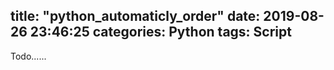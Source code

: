 title: "python_automaticly_order"
date: 2019-08-26 23:46:25
categories: Python
tags: Script
---

Todo......